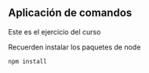 ## Aplicación de comandos

Este es el ejercicio del curso

Recuerden instalar los paquetes de node

```
npm install 
```